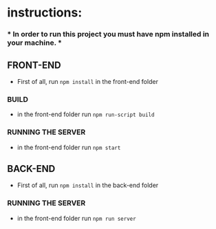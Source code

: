 # instructions:

### * In order to run this project you must have npm installed in your machine. *

## FRONT-END 
 - First of all, run `npm install` in the front-end folder
### BUILD
 -  in the front-end folder run `npm run-script build`
### RUNNING THE SERVER
 -  in the front-end folder run `npm start`

## BACK-END 
 - First of all, run `npm install` in the back-end folder
### RUNNING THE SERVER
 -  in the front-end folder run `npm run server`
 